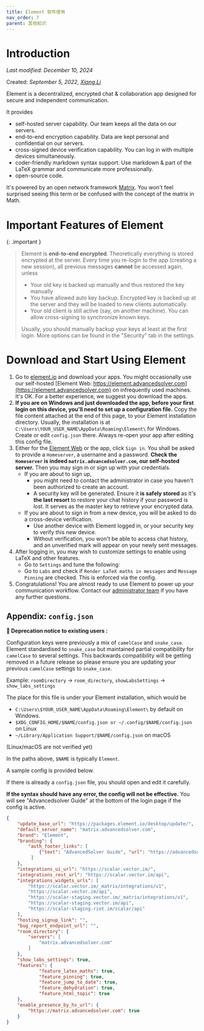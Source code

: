 ```yaml
---
title: Element 软件使用
nav_order: 7
parent: 其他知识
---
```


# Introduction

*Last modified: December 10, 2024*

Created: *September 5, 2022, [Xiang Li](mailto:646873166@qq.com)*



Element is a decentralized, encrypted chat & collaboration app designed for secure and independent communication.

It provides

- self-hosted server capability. Our team keeps all the data on our servers.
- end-to-end encryption capability. Data are kept personal and confidential on our servers.
- cross-signed device verification capability. You can log in with multiple devices simultaneously.
- coder-friendly markdown syntax support. Use markdown & part of the LaTeX grammar and communicate more professionally.
- open-source code.

It's powered by an open network framework [Matrix](https://matrix.org). You won't feel surprised seeing this term or be confused with the concept of the matrix in Math.

# Important Features of Element


{: .important }
> Element is **end-to-end encrypted**. Theoretically everything is stored encrypted at the server. Every time you re-login to the app (creating a new session), all previous messages **cannot** be accessed again, unless
> 
> - Your old key is backed up manually and thus restored the key manually
> - You have allowed auto key backup. Encrypted key is backed up at the server and they will be loaded to new clients automatically.
> - Your old client is still active (say, on another machine). You can allow cross-signing to synchronize known keys. 
>
> Usually, you should manually backup your keys at least at the first login. More options can be found in the "Security" tab in the settings.


# Download and Start Using Element

1. Go to [element.io](https://element.io/download) and download your apps. You might occasionally use our self-hosted [Element Web: https://element.advancedsolver.com](https://element.advancedsolver.com) on infrequently used machines. It's OK. For a better experience, we suggest you download the apps.
2. **If you are on Windows and just downloaded the app, before your first login on this device, you'll need to set up a configuration file.** Copy the file content attached at the end of this page, to your Element installation directory. Usually, the installation is at `C:\Users\YOUR_USER_NAME\AppData\Roaming\Element\` for Windows. Create or edit `config.json` there. Always re-open your app after editing this config file.
3. Either for the [Element Web](https://element.advancedsolver.com) or the app, click `Sign in`. You shall be asked to provide a `Homeserver`, a username and a password. **Check the `Homeserver` is indeed `matrix.advancedsolver.com`, our self-hosted server.** 
  Then you may sign in or sign up with your credentials.
    - If you are about to sign up,
      - you might need to contact the administrator in case you haven't been authorized to create an account.
      - A security key will be generated. Ensure it **is safely stored** as it's **the last resort** to restore your chat history if your password is lost. It serves as the master key to retrieve your encrypted data.
    - If you are about to sign in from a new device, you will be asked to do a cross-device verification.
      - Use another device with Element logged in, or your security key to verify this new device.
      - Without verification, you won't be able to access chat history, and an unverified mark will appear on your newly sent messages.
4. After logging in, you may wish to customize settings to enable using LaTeX and other features.
    - Go to `Settings` and tune the following:
    - Go to `Labs` and check if `Render LaTeX maths in messages` and `Message Pinning` are checked. This is enforced via the config.
5. Congratulations! You are almost ready to use Element to power up your communication workflow. Contact our [administrator team](mailto:cash_admin@163.com) if you have any further questions.

## Appendix: `config.json`

**🦖 Deprecation notice to existing users :**

Configuration keys were previously a mix of `camelCase` and `snake_case`. Element standardised to `snake_case` but maintained partial compatibility for `camelCase` to several settings. This backwards compatibility will be getting removed in a future release so please ensure you are updating your previous `camelCase` settings to `snake_case`.

Example: `roomDirectory` -> `room_directory`, `showLabsSettings` -> `show_labs_settings`


The place for this file is under your Element installation, which would be 

- `C:\Users\$YOUR_USER_NAME\AppData\Roaming\Element\` by default on Windows.
- `$XDG_CONFIG_HOME/$NAME/config.json or ~/.config/$NAME/config.json` on Linux
- `~/Library/Application Support/$NAME/config.json` on macOS

(Linux/macOS are not verified yet)

In the paths above, `$NAME` is typically `Element`.

A sample config is provided below.

If there is already a `config.json` file, you should open and edit it carefully.

**If the syntax should have any error, the config will not be effective.** You will see "Advancedsolver Guide" at the bottom of the login page if the config is active.

```json
{
    "update_base_url": "https://packages.element.io/desktop/update/",
    "default_server_name": "matrix.advancedsolver.com",
    "brand": "Element",
    "branding": {
        "auth_footer_links": [
            {"text": "AdvancedSolver Guide", "url": "https://advancedsolver.com/guide/"}
         ]
    },
    "integrations_ui_url": "https://scalar.vector.im/",
    "integrations_rest_url": "https://scalar.vector.im/api",
    "integrations_widgets_urls": [
        "https://scalar.vector.im/_matrix/integrations/v1",
        "https://scalar.vector.im/api",
        "https://scalar-staging.vector.im/_matrix/integrations/v1",
        "https://scalar-staging.vector.im/api",
        "https://scalar-staging.riot.im/scalar/api"
    ],
    "hosting_signup_link": "",
    "bug_report_endpoint_url": "",
    "room_directory": {
        "servers": [
            "matrix.advancedsolver.com"
        ]
    },
    "show_labs_settings": true,
    "features": {
            "feature_latex_maths": true,
            "feature_pinning": true,
            "feature_jump_to_date": true,
            "feature_dehydration": true,
            "feature_html_topic": true
    },
    "enable_presence_by_hs_url": {
        "https://matrix.advancedsolver.com": true
    }
}
```
